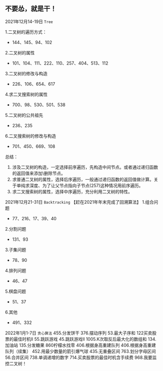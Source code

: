 <!--
 * @Description: 
 * @Autor: Blueheart
 * @Date: 2021-01-03 21:24:02
 * @LastEditTime: 2021-12-31 15:00:59
 * @FilePath: \DataStructures_Algorithm_Leetcode_JavaScript\readme.md
-->
## 不要怂，就是干！

2021年12月14-19日 `Tree`

1.二叉树的遍历方式：

- 144、145、94、102

2.二叉树的属性

- 101、104、111、222、110、257、404、513、112

3.二叉树的修改与构造

- 226、106、654、617

4.求二叉搜索树的属性

- 700、98、530、501、538

5.二叉树的公共祖先

- 236、235

6.二叉搜索树的修改与构造

- 701、450、669、108

总结：
 1. 涉及二叉树的构造，一定选择前序遍历，先构造中间节点。或者通过递归函数的返回值来添加\删除节点。
 2. 求普通二叉树的属性，选择后序遍历，一般通过递归函数的返回值做计算。关于单纯求深度、为了让父节点指向子节点(257)这种情况用前序遍历。
 3. 求二叉搜索树的属性，选择中序遍历，充分利用二叉树的特性。 

2021年12月21-31日 `Backtracking`  【赶在2021年年末完成了回溯算法】
1.组合问题
 - 77、216、17、39、40

2.分割问题
 - 131、93

3.子集问题
 - 78、90

4.排列问题
 - 46、47

5.棋盘问题
 - 51、37

6.其他
 - 491、332


2022年1月1-7日 `贪心算法`
455.分发饼干
376.摆动序列
53.最大子序和
122买卖股票的最佳时机II
55.跳跃游戏
45.跳跃游戏II
1005.K次取反后最大化的数组和
134.加油站
135.分发糖果
860柠檬水找零
406.根据身高重建队列
406.根据身高重建队列（续集）
452.用最少数量的箭引爆气球
435.无重叠区间
763.划分字母区间
56.合并区间
738.单调递增的数字
714.买卖股票的最佳时机含手续费
968.我要监控二叉树！



